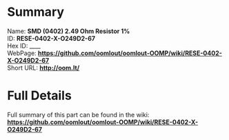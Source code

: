 
Summary
=================
  
Name: __SMD (0402) 2.49 Ohm Resistor 1%__    
ID: __RESE-0402-X-O249D2-67__   
Hex ID: ____   
WebPage: __https://github.com/oomlout/oomlout-OOMP/wiki/RESE-0402-X-O249D2-67__   
Short URL: __http://oom.lt/__   

Full Details
==========================
Full summary of this part can be found in the wiki:   
__https://github.com/oomlout/oomlout-OOMP/wiki/RESE-0402-X-O249D2-67__    

